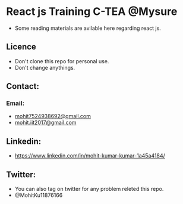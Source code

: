 # React js Training C-TEA @Mysure

* Some reading materials are avilable here regarding react js.


## Licence
* Don't clone this repo for personal use.
* Don't change anythings.

## Contact:
### Email:
* mohit7524938692@gmail.com
* mohit.iit2017@gmail.com

## Linkedin:

* https://www.linkedin.com/in/mohit-kumar-kumar-1a45a4184/

## Twitter:
* You can also tag on twitter for any problem releted this repo.
* @MohitKu11876166
